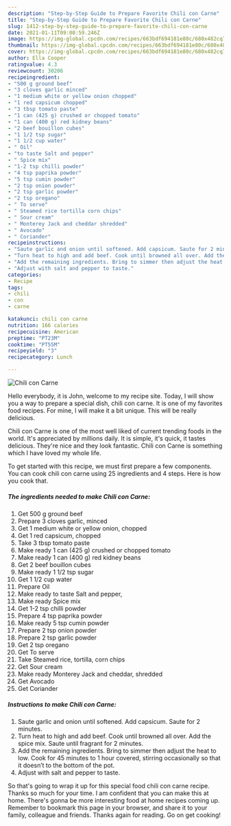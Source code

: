 ```yaml
---
description: "Step-by-Step Guide to Prepare Favorite Chili con Carne"
title: "Step-by-Step Guide to Prepare Favorite Chili con Carne"
slug: 1412-step-by-step-guide-to-prepare-favorite-chili-con-carne
date: 2021-01-11T09:08:59.246Z
image: https://img-global.cpcdn.com/recipes/663bdf694181e80c/680x482cq70/chili-con-carne-recipe-main-photo.jpg
thumbnail: https://img-global.cpcdn.com/recipes/663bdf694181e80c/680x482cq70/chili-con-carne-recipe-main-photo.jpg
cover: https://img-global.cpcdn.com/recipes/663bdf694181e80c/680x482cq70/chili-con-carne-recipe-main-photo.jpg
author: Ella Cooper
ratingvalue: 4.3
reviewcount: 30206
recipeingredient:
- "500 g ground beef"
- "3 cloves garlic minced"
- "1 medium white or yellow onion chopped"
- "1 red capsicum chopped"
- "3 tbsp tomato paste"
- "1 can (425 g) crushed or chopped tomato"
- "1 can (400 g) red kidney beans"
- "2 beef bouillon cubes"
- "1 1/2 tsp sugar"
- "1 1/2 cup water"
- " Oil"
- "to taste Salt and pepper"
- " Spice mix"
- "1-2 tsp chilli powder"
- "4 tsp paprika powder"
- "5 tsp cumin powder"
- "2 tsp onion powder"
- "2 tsp garlic powder"
- "2 tsp oregano"
- " To serve"
- " Steamed rice tortilla corn chips"
- " Sour cream"
- " Monterey Jack and cheddar shredded"
- " Avocado"
- " Coriander"
recipeinstructions:
- "Saute garlic and onion until softened. Add capsicum. Saute for 2 minutes."
- "Turn heat to high and add beef. Cook until browned all over. Add the spice mix. Saute until fragrant for 2 minutes."
- "Add the remaining ingredients. Bring to simmer then adjust the heat to low. Cook for 45 minutes to 1 hour covered, stirring occasionally so that it doesn’t to the bottom of the pot."
- "Adjust with salt and pepper to taste."
categories:
- Recipe
tags:
- chili
- con
- carne

katakunci: chili con carne 
nutrition: 166 calories
recipecuisine: American
preptime: "PT23M"
cooktime: "PT55M"
recipeyield: "3"
recipecategory: Lunch

---
```



![Chili con Carne](https://img-global.cpcdn.com/recipes/663bdf694181e80c/680x482cq70/chili-con-carne-recipe-main-photo.jpg)

Hello everybody, it is John, welcome to my recipe site. Today, I will show you a way to prepare a special dish, chili con carne. It is one of my favorites food recipes. For mine, I will make it a bit unique. This will be really delicious.

Chili con Carne is one of the most well liked of current trending foods in the world. It's appreciated by millions daily. It is simple, it's quick, it tastes delicious. They're nice and they look fantastic. Chili con Carne is something which I have loved my whole life.




To get started with this recipe, we must first prepare a few components. You can cook chili con carne using 25 ingredients and 4 steps. Here is how you cook that.

<!--inarticleads1-->

##### The ingredients needed to make Chili con Carne:

1. Get 500 g ground beef
1. Prepare 3 cloves garlic, minced
1. Get 1 medium white or yellow onion, chopped
1. Get 1 red capsicum, chopped
1. Take 3 tbsp tomato paste
1. Make ready 1 can (425 g) crushed or chopped tomato
1. Make ready 1 can (400 g) red kidney beans
1. Get 2 beef bouillon cubes
1. Make ready 1 1/2 tsp sugar
1. Get 1 1/2 cup water
1. Prepare  Oil
1. Make ready to taste Salt and pepper,
1. Make ready  Spice mix
1. Get 1-2 tsp chilli powder
1. Prepare 4 tsp paprika powder
1. Make ready 5 tsp cumin powder
1. Prepare 2 tsp onion powder
1. Prepare 2 tsp garlic powder
1. Get 2 tsp oregano
1. Get  To serve
1. Take  Steamed rice, tortilla, corn chips
1. Get  Sour cream
1. Make ready  Monterey Jack and cheddar, shredded
1. Get  Avocado
1. Get  Coriander




<!--inarticleads2-->

##### Instructions to make Chili con Carne:

1. Saute garlic and onion until softened. Add capsicum. Saute for 2 minutes.
1. Turn heat to high and add beef. Cook until browned all over. Add the spice mix. Saute until fragrant for 2 minutes.
1. Add the remaining ingredients. Bring to simmer then adjust the heat to low. Cook for 45 minutes to 1 hour covered, stirring occasionally so that it doesn’t to the bottom of the pot.
1. Adjust with salt and pepper to taste.




So that's going to wrap it up for this special food chili con carne recipe. Thanks so much for your time. I am confident that you can make this at home. There's gonna be more interesting food at home recipes coming up. Remember to bookmark this page in your browser, and share it to your family, colleague and friends. Thanks again for reading. Go on get cooking!
